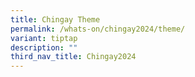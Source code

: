 ```yaml
---
title: Chingay Theme
permalink: /whats-on/chingay2024/theme/
variant: tiptap
description: ""
third_nav_title: Chingay2024
---
```


